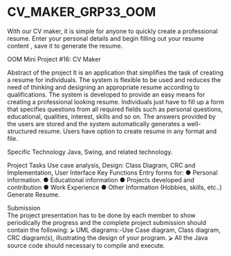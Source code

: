 # CV_MAKER_GRP33_OOM
With our CV maker, it is simple for anyone to quickly create a professional resume. Enter your personal details and begin filling out your resume content , save it to generate the resume.

OOM Mini Project #16: CV Maker

Abstract of the project
It is an application that simplifies the task of creating a resume for individuals. The system is flexible to be used and reduces the need of thinking and designing an appropriate resume according to qualifications. The system is developed to provide an easy means for creating a professional looking resume. Individuals just have to fill up a form that specifies questions from all required fields such as personal questions, educational, qualities, interest, skills and so on. The answers provided by the users are stored and the system automatically generates a well-structured resume. Users have option to create resume in any format and file.

Specific Technology 
Java, Swing, and related technology.

Project Tasks
Use case analysis, Design: Class Diagram, CRC and Implementation, User Interface
Key Functions
Entry forms for: 
●	Personal information.
●	Educational information
●	Projects developed and contribution
●	Work Experience
●	Other Information (Hobbies, skills, etc..)
Generate Resume.

Submission  
The project presentation has to be done by each member to show periodically the progress and the complete project submission should contain the following:
⮚	UML diagrams:-Use Case diagram, Class diagram, CRC diagram(s), illustrating the design of your program. 
⮚	All the Java source code should necessary to compile and execute.
